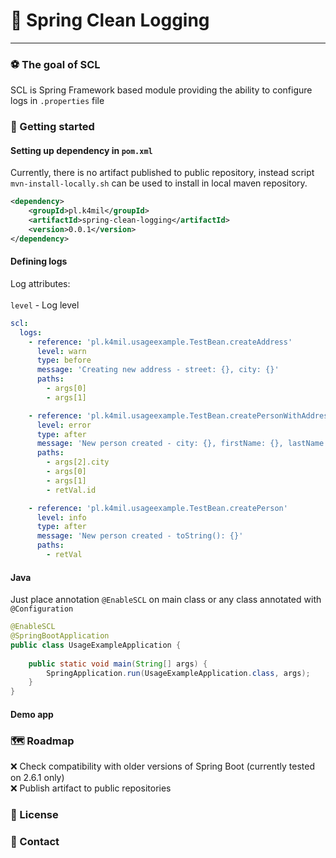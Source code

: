 # 🍃 Spring Clean Logging

---

### ⚽️ The goal of SCL

SCL is Spring Framework based module providing the ability to configure logs in `.properties` file 


### 🚀 Getting started

#### Setting up dependency in `pom.xml`

Currently, there is no artifact published to public repository,
instead script `mvn-install-locally.sh` can be used to install in local maven repository.

```xml
<dependency>
    <groupId>pl.k4mil</groupId>
    <artifactId>spring-clean-logging</artifactId>
    <version>0.0.1</version>
</dependency>
```

#### Defining logs

Log attributes:
</br></br>
`level` - Log level

```yaml
scl:
  logs:
    - reference: 'pl.k4mil.usageexample.TestBean.createAddress'
      level: warn
      type: before
      message: 'Creating new address - street: {}, city: {}'
      paths:
        - args[0]
        - args[1]

    - reference: 'pl.k4mil.usageexample.TestBean.createPersonWithAddress'
      level: error
      type: after
      message: 'New person created - city: {}, firstName: {}, lastName: {}, id: {}'
      paths:
        - args[2].city
        - args[0]
        - args[1]
        - retVal.id

    - reference: 'pl.k4mil.usageexample.TestBean.createPerson'
      level: info
      type: after
      message: 'New person created - toString(): {}'
      paths:
        - retVal
```

#### Java

Just place annotation `@EnableSCL` on main class or any class annotated with `@Configuration`

```java
@EnableSCL
@SpringBootApplication
public class UsageExampleApplication {
    
	public static void main(String[] args) {
		SpringApplication.run(UsageExampleApplication.class, args);
	}
}
```

#### Demo app

### 🗺 Roadmap

❌ Check compatibility with older versions of Spring Boot (currently tested on 2.6.1 only)
</br>
❌ Publish artifact to public repositories
</br>


### 💼 License

### 📧 Contact